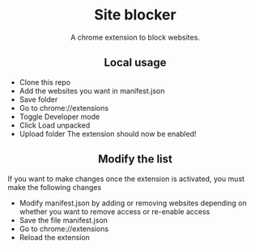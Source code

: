 <div>
<h1 align="Center">Site blocker</h1>
<p align="center">A chrome extension to block websites.</p>

<h2 align="center">Local usage</h2>
  
- Clone this repo 
- Add the websites you want in manifest.json
- Save folder
- Go to chrome://extensions
- Toggle Developer mode
- Click Load unpacked 
- Upload folder
The extension should now be enabled!

<h2 align="center"> Modify the list </h2>

If you want to make changes once the extension is activated, you must make the following changes
- Modify manifest.json by adding or removing websites depending on whether you want to remove access or re-enable access
- Save the file manifest.json
- Go to chrome://extensions
- Reload the extension

</div>
